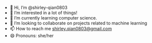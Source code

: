 - 👋 Hi, I’m @shirley-qian0803
- 👀 I’m interested in a lot of things!
- 🌱 I’m currently learning computer science.
- 💞️ I’m looking to collaborate on projects related to machine learning
- 📫 How to reach me shirley.qian0803@gmail.com
- 😄 Pronouns: she/her

<!---
shirley-qian0803/shirley-qian0803 is a ✨ special ✨ repository because its `README.md` (this file) appears on your GitHub profile.
You can click the Preview link to take a look at your changes.
--->
